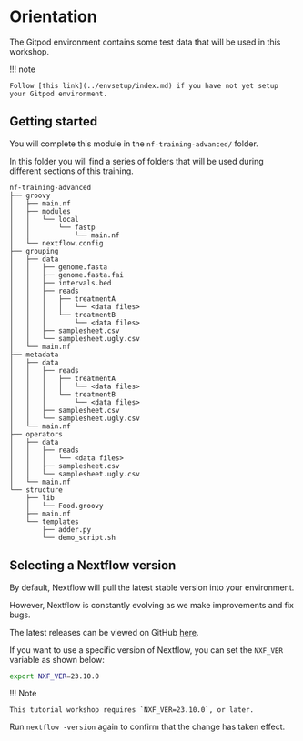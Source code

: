 # Orientation

The Gitpod environment contains some test data that will be used in this workshop.

!!! note

    Follow [this link](../envsetup/index.md) if you have not yet setup your Gitpod environment.

## Getting started

You will complete this module in the `nf-training-advanced/` folder.

In this folder you will find a series of folders that will be used during different sections of this training.

```console
nf-training-advanced
├── groovy
│   ├── main.nf
│   ├── modules
│   │   └── local
│   │       └── fastp
│   │           └── main.nf
│   └── nextflow.config
├── grouping
│   ├── data
│   │   ├── genome.fasta
│   │   ├── genome.fasta.fai
│   │   ├── intervals.bed
│   │   ├── reads
│   │   │   ├── treatmentA
│   │   │   │   └── <data files>
│   │   │   └── treatmentB
│   │   │       └── <data files>
│   │   ├── samplesheet.csv
│   │   └── samplesheet.ugly.csv
│   └── main.nf
├── metadata
│   ├── data
│   │   ├── reads
│   │   │   ├── treatmentA
│   │   │   │   └── <data files>
│   │   │   └── treatmentB
│   │   │       └── <data files>
│   │   ├── samplesheet.csv
│   │   └── samplesheet.ugly.csv
│   └── main.nf
├── operators
│   ├── data
│   │   ├── reads
│   │   │   └── <data files>
│   │   ├── samplesheet.csv
│   │   └── samplesheet.ugly.csv
│   └── main.nf
└── structure
    ├── lib
    │   └── Food.groovy
    ├── main.nf
    └── templates
        ├── adder.py
        └── demo_script.sh
```

## Selecting a Nextflow version

By default, Nextflow will pull the latest stable version into your environment.

However, Nextflow is constantly evolving as we make improvements and fix bugs.

The latest releases can be viewed on GitHub [here](https://github.com/nextflow-io/nextflow).

If you want to use a specific version of Nextflow, you can set the `NXF_VER` variable as shown below:

```bash
export NXF_VER=23.10.0
```

!!! Note

    This tutorial workshop requires `NXF_VER=23.10.0`, or later.

Run `nextflow -version` again to confirm that the change has taken effect.
